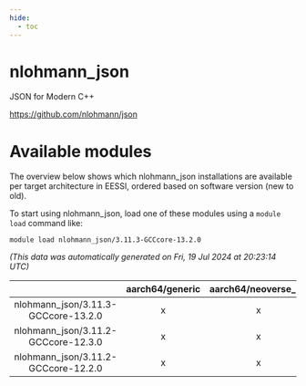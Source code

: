 ```yaml
---
hide:
  - toc
---
```


nlohmann_json
=============


JSON for Modern C++

https://github.com/nlohmann/json
# Available modules


The overview below shows which nlohmann_json installations are available per target architecture in EESSI, ordered based on software version (new to old).

To start using nlohmann_json, load one of these modules using a `module load` command like:

```shell
module load nlohmann_json/3.11.3-GCCcore-13.2.0
```

*(This data was automatically generated on Fri, 19 Jul 2024 at 20:23:14 UTC)*  

| |aarch64/generic|aarch64/neoverse_n1|aarch64/neoverse_v1|x86_64/generic|x86_64/amd/zen2|x86_64/amd/zen3|x86_64/intel/haswell|x86_64/intel/skylake_avx512|
| :---: | :---: | :---: | :---: | :---: | :---: | :---: | :---: | :---: |
|nlohmann_json/3.11.3-GCCcore-13.2.0|x|x|x|x|x|x|x|x|
|nlohmann_json/3.11.2-GCCcore-12.3.0|x|x|x|x|x|x|x|x|
|nlohmann_json/3.11.2-GCCcore-12.2.0|x|x|x|x|x|x|x|x|
